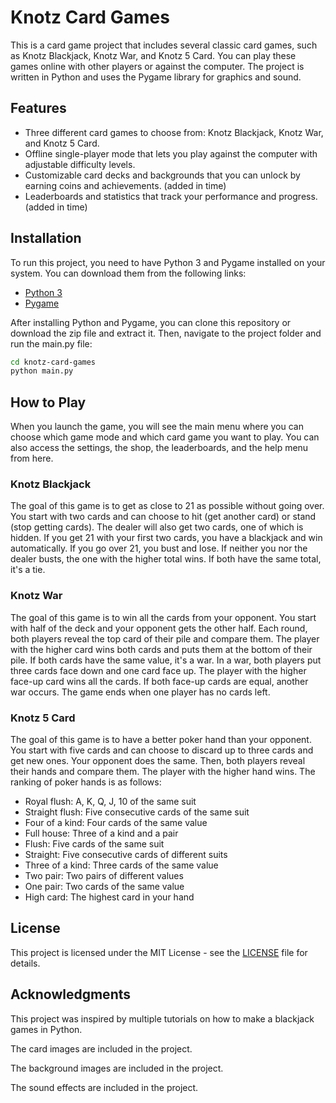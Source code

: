 # Knotz Card Games

This is a card game project that includes several classic card games, such as Knotz Blackjack, Knotz War, and Knotz 5 Card. You can play these games online with other players or against the computer. The project is written in Python and uses the Pygame library for graphics and sound.

## Features

- Three different card games to choose from: Knotz Blackjack, Knotz War, and Knotz 5 Card.
- Offline single-player mode that lets you play against the computer with adjustable difficulty levels.
- Customizable card decks and backgrounds that you can unlock by earning coins and achievements. (added in time)
- Leaderboards and statistics that track your performance and progress. (added in time)

## Installation

To run this project, you need to have Python 3 and Pygame installed on your system. You can download them from the following links:

- [Python 3](https://www.python.org/downloads/)
- [Pygame](https://www.pygame.org/download.shtml)

After installing Python and Pygame, you can clone this repository or download the zip file and extract it. Then, navigate to the project folder and run the main.py file:

```bash
cd knotz-card-games
python main.py
```

## How to Play

When you launch the game, you will see the main menu where you can choose which game mode and which card game you want to play. You can also access the settings, the shop, the leaderboards, and the help menu from here.

### Knotz Blackjack

The goal of this game is to get as close to 21 as possible without going over. You start with two cards and can choose to hit (get another card) or stand (stop getting cards). The dealer will also get two cards, one of which is hidden. If you get 21 with your first two cards, you have a blackjack and win automatically. If you go over 21, you bust and lose. If neither you nor the dealer busts, the one with the higher total wins. If both have the same total, it's a tie.

### Knotz War

The goal of this game is to win all the cards from your opponent. You start with half of the deck and your opponent gets the other half. Each round, both players reveal the top card of their pile and compare them. The player with the higher card wins both cards and puts them at the bottom of their pile. If both cards have the same value, it's a war. In a war, both players put three cards face down and one card face up. The player with the higher face-up card wins all the cards. If both face-up cards are equal, another war occurs. The game ends when one player has no cards left.

### Knotz 5 Card

The goal of this game is to have a better poker hand than your opponent. You start with five cards and can choose to discard up to three cards and get new ones. Your opponent does the same. Then, both players reveal their hands and compare them. The player with the higher hand wins. The ranking of poker hands is as follows:

- Royal flush: A, K, Q, J, 10 of the same suit
- Straight flush: Five consecutive cards of the same suit
- Four of a kind: Four cards of the same value
- Full house: Three of a kind and a pair
- Flush: Five cards of the same suit
- Straight: Five consecutive cards of different suits
- Three of a kind: Three cards of the same value
- Two pair: Two pairs of different values
- One pair: Two cards of the same value
- High card: The highest card in your hand

## License

This project is licensed under the MIT License - see the [LICENSE](LICENSE) file for details.

## Acknowledgments

This project was inspired by multiple tutorials on how to make a blackjack games in Python.

The card images are included in the project.

The background images are included in the project.

The sound effects are included in the project.
